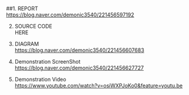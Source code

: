 ##1. REPORT  
https://blog.naver.com/demonic3540/221456597192

2. SOURCE CODE  
HERE

3. DIAGRAM  
https://blog.naver.com/demonic3540/221456607683

4. Demonstration ScreenShot   
https://blog.naver.com/demonic3540/221456627727

5. Demonstration Video  
https://www.youtube.com/watch?v=osiWXPJoKo0&feature=youtu.be




